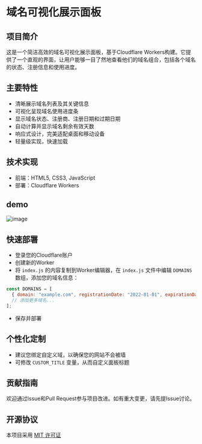 
# 域名可视化展示面板

## 项目简介

这是一个简洁高效的域名可视化展示面板，基于Cloudflare Workers构建。它提供了一个直观的界面，让用户能够一目了然地查看他们的域名组合，包括各个域名的状态、注册信息和使用进度。

## 主要特性

- 清晰展示域名列表及其关键信息
- 可视化呈现域名使用进度条
- 显示域名状态、注册商、注册日期和过期日期
- 自动计算并显示域名剩余有效天数
- 响应式设计，完美适配桌面和移动设备
- 轻量级实现，快速加载

## 技术实现

- 前端：HTML5, CSS3, JavaScript
- 部署：Cloudflare Workers

## demo
![image](https://github.com/ypq123456789/domainkeeper/assets/114487221/546d0a4c-a74b-436c-a42e-1b013ff6e62b)


## 快速部署

   - 登录您的Cloudflare账户
   - 创建新的Worker
   - 将 `index.js` 的内容复制到Worker编辑器，在 `index.js` 文件中编辑 `DOMAINS` 数组，添加您的域名信息：
   ```javascript
   const DOMAINS = [
     { domain: "example.com", registrationDate: "2022-01-01", expirationDate: "2027-01-01", system: "Cloudflare" },
     // 添加更多域名...
   ];
   ```
   - 保存并部署

## 个性化定制

- 建议您绑定自定义域，以确保您的网站不会被墙
- 可修改 `CUSTOM_TITLE` 变量，从而自定义面板标题

## 贡献指南

欢迎通过Issue和Pull Request参与项目改进。如有重大变更，请先提Issue讨论。

## 开源协议

本项目采用 [MIT 许可证](https://choosealicense.com/licenses/mit/)
